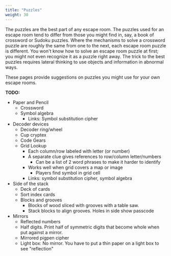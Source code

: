 ```yaml
---
title: "Puzzles"
weight: 30
---
```


The puzzles are the best part of any escape room. The puzzles used for an
escape room tend to differ from those you might find in, say, a book of
crossword or Sudoku puzzles. Where the mechanisms to solve a crossword
puzzle are roughly the same from one to the next, each escape room puzzle
is different. You won't know how to solve an escape room puzzle at first;
you might not even recognize it as a puzzle right away. The trick to the
best puzzles requires lateral thinking to use objects and information in
abnormal ways.

These pages provide suggestions on puzzles you might use for your own
escape rooms.

**TODO:**
  * Paper and Pencil
    * Crossword
	* Symbol algebra
	  * Links: Symbol substitution cipher
  * Decoder devices
    * Decoder ring/wheel
	* Cup cryptex
    * Code Gears
	* Grid Lookup
	  * Each column/row labeled with letter (or number)
	  * A separate clue gives references to row/column letter/numbers
	    * Can be a list of 2 word phrases to make it harder to identify
	  * Works well when grid covers a map or image
	    * Players find symbol in grid cell
	  * Links: symbol substitution cipher, symbol algebra
  * Side of the stack
    * Deck of cards
	* Sort index cards
	* Blocks and grooves
	  * Blocks of wood sliced with grooves with a table saw.
	  * Stack blocks to align grooves. Holes in side show passcode
  * Mirrors
    * Reflected numbers
	* Half digits. Print half of symmetric digits that become whole when
      put against a mirror.
    * Mirrored pigpen cipher
	* Light box: No mirror. You have to put a thin paper on a light box to
      see "reflection"
